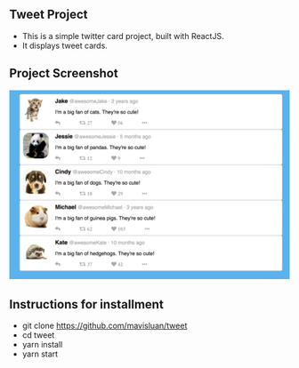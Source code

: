 ## Tweet Project

- This is a simple twitter card project, built with ReactJS. 
- It displays tweet cards.


## Project Screenshot

<img src='src/icons/twitter_project.png' width='600'>


## Instructions for installment

* git clone https://github.com/mavisluan/tweet
* cd tweet
* yarn install
* yarn start

